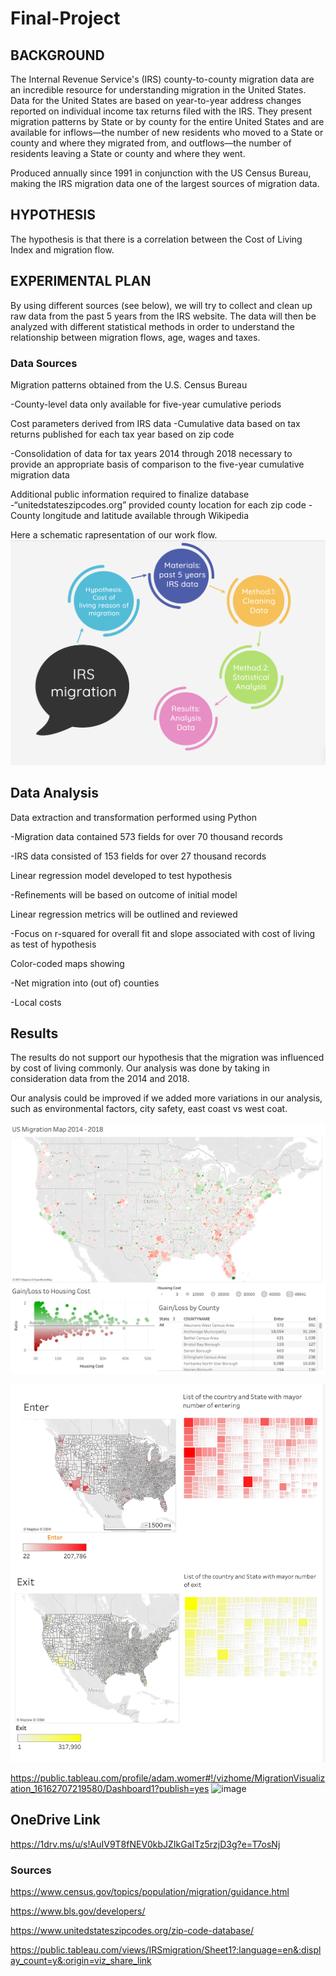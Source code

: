 # Final-Project

## BACKGROUND 

The Internal Revenue Service's (IRS) county-to-county migration data are an incredible resource for understanding migration in the United States. 
Data for the United States are based on year-to-year address changes reported on individual income tax returns filed with the IRS. They present migration patterns by State or by county for the entire United States and are available for inflows—the number of new residents who moved to a State or county and where they migrated from, and outflows—the number of residents leaving a State or county and where they went.

Produced annually since 1991 in conjunction with the US Census Bureau, making the IRS migration data one of the largest sources of migration data. 

## HYPOTHESIS

The hypothesis is that there is a correlation between the Cost of Living Index and migration flow.   

## EXPERIMENTAL PLAN
By using different sources (see below), we will try to collect and clean up raw data from the past 5 years from the IRS website. 
The data will then be analyzed with different statistical methods in order to understand the relationship between migration flows, age, wages and taxes.
 
 ### Data Sources

Migration patterns obtained from the U.S. Census Bureau

   -County-level data only available for five-year cumulative periods

Cost parameters derived from IRS data
   -Cumulative data based on tax returns published for each tax year based on zip code
   
   -Consolidation of data for tax years 2014 through 2018 necessary to provide an appropriate basis of comparison to the five-year cumulative migration data
   
Additional public information required to finalize database
   -“unitedstateszipcodes.org” provided county location for each zip code
   -County longitude and latitude available through Wikipedia

Here a schematic rapresentation of our work flow.
![image1](/Resources/1.png?raw=true "Title")

## Data Analysis
Data extraction and transformation performed using Python

   -Migration data contained 573 fields for over 70 thousand records
   
   -IRS data consisted of 153 fields for over 27 thousand records
   
Linear regression model developed to test hypothesis

   -Refinements will be based on outcome of initial model
   
Linear regression metrics will be outlined and reviewed

   -Focus on r-squared for overall fit and slope associated with cost of living as test of hypothesis
   
Color-coded maps showing

   -Net migration into (out of) counties
   
   -Local costs


## Results

The results do not support our hypothesis that the migration was influenced by cost of living commonly. Our analysis was done by taking in consideration  data from the 2014 and 2018.

Our analysis could be improved if we added more variations in our analysis, such as environmental factors, city safety, east coast vs west coat.

![image1](/Resources/2.png?raw=true "Title")

![image1](/Resources/3.png?raw=true "Title")


https://public.tableau.com/profile/adam.womer#!/vizhome/MigrationVisualization_16162707219580/Dashboard1?publish=yes
<img width="743" alt="image" src="https://user-images.githubusercontent.com/71678830/112524980-cc68a700-8d76-11eb-849b-a254ddee80a4.png">




## OneDrive Link
https://1drv.ms/u/s!AuIV9T8fNEV0kbJZIkGaITz5rzjD3g?e=T7osNj

### Sources
https://www.census.gov/topics/population/migration/guidance.html

https://www.bls.gov/developers/

https://www.unitedstateszipcodes.org/zip-code-database/

https://public.tableau.com/views/IRSmigration/Sheet1?:language=en&:display_count=y&:origin=viz_share_link
